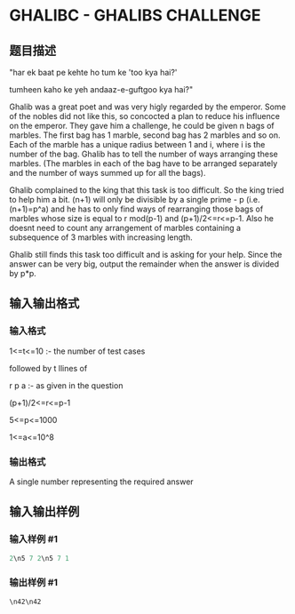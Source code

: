 # GHALIBC - GHALIBS CHALLENGE

## 题目描述

"har ek baat pe kehte ho tum ke 'too kya hai?'

tumheen kaho ke yeh andaaz-e-guftgoo kya hai?"

Ghalib was a great poet and was very higly regarded by the emperor. Some of the nobles did not like this, so concocted a plan to reduce his influence on the emperor. They gave him a challenge, he could be given n bags of marbles. The first bag has 1 marble, second bag has 2 marbles and so on. Each of the marble has a unique radius between 1 and i, where i is the number of the bag. Ghalib has to tell the number of ways arranging these marbles. (The marbles in each of the bag have to be arranged separately and the number of ways summed up for all the bags).

Ghalib complained to the king that this task is too difficult. So the king tried to help him a bit. (n+1) will only be divisible by a single prime - p (i.e. (n+1)=p^a) and he has to only find ways of rearranging those bags of marbles whose size is equal to r mod(p-1) and (p+1)/2<=r<=p-1. Also he doesnt need to count any arrangement of marbles containing a subsequence of 3 marbles with increasing length.

Ghalib still finds this task too difficult and is asking for your help. Since the answer can be very big, output the remainder when the answer is divided by p\*p.

## 输入输出格式

### 输入格式

1<=t<=10 :- the number of test cases

followed by t llines of

r p a :- as given in the question

(p+1)/2<=r<=p-1

5<=p<=1000

1<=a<=10^8

### 输出格式

A single number representing the required answer

## 输入输出样例

### 输入样例 #1

```cpp
2\n5 7 2\n5 7 1
```


### 输出样例 #1

```cpp
\n42\n42
```


